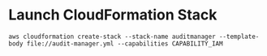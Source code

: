 # Launch CloudFormation Stack

```
aws cloudformation create-stack --stack-name auditmanager --template-body file://audit-manager.yml --capabilities CAPABILITY_IAM
```